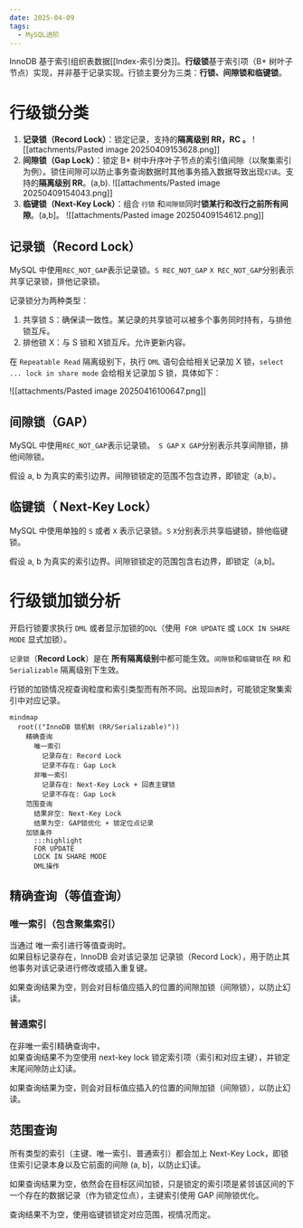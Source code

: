 ```yaml
---
date: 2025-04-09
tags:
  - MySQL进阶
---
```

InnoDB 基于索引组织表数据[[Index-索引分类]]。**行级锁**基于索引项（B+ 树叶子节点）实现，并非基于记录实现。行锁主要分为三类：**行锁、间隙锁和临键锁**。

# 行级锁分类

1. **记录锁（Record Lock）**：锁定记录，支持的**隔离级别 RR，RC 。**
	![[attachments/Pasted image 20250409153628.png]]
2. **间隙锁（Gap Lock）**：锁定 B+ 树中升序叶子节点的索引值间隙（以聚集索引为例）。锁住间隙可以防止事务查询数据时其他事务插入数据导致出现`幻读`。支持的**隔离级别 RR**。(a,b).
	![[attachments/Pasted image 20250409154043.png]]
3. **临键锁（Next-Key Lock）**：组合 `行锁` 和`间隙锁`同时**锁某行和改行之前所有间隙**。(a,b]。
	![[attachments/Pasted image 20250409154612.png]]

## 记录锁（Record Lock）

MySQL 中使用`REC_NOT_GAP`表示记录锁。`S REC_NOT_GAP` `X REC_NOT_GAP`分别表示共享记录锁，排他记录锁。

记录锁分为两种类型：
1. 共享锁 S：确保读一致性。某记录的共享锁可以被多个事务同时持有，与排他锁互斥。
2. 排他锁 X：与 S 锁和 X锁互斥。允许更新内容。

在 `Repeatable Read` 隔离级别下，执行 `DML` 语句会给相关记录加 X 锁，`select ... lock in share mode` 会给相关记录加 S 锁，具体如下：

![[attachments/Pasted image 20250416100647.png]]

## 间隙锁（GAP）

MySQL 中使用`REC_NOT_GAP`表示记录锁。` S GAP` `X GAP`分别表示共享间隙锁，排他间隙锁。

假设 a, b 为真实的索引边界。间隙锁锁定的范围不包含边界，即锁定（a,b）。

## 临键锁（ **Next-Key Lock**）

MySQL 中使用单独的 `S` 或者 `X` 表示记录锁。`S` `X`分别表示共享临键锁，排他临键锁。

假设 a, b 为真实的索引边界。间隙锁锁定的范围包含右边界，即锁定（a,b]。

# 行级锁加锁分析

开启行锁要求执行 `DML` 或者显示加锁的`DQL`（使用` FOR UPDATE` 或 `LOCK IN SHARE MODE` 显式加锁）。

`记录锁`（**Record Lock**）是在 **所有隔离级别**中都可能生效。`间隙锁`和`临键锁`在 `RR` 和 `Serializable` 隔离级别下生效。

行锁的加锁情况视查询粒度和索引类型而有所不同。出现`回表`时，可能锁定聚集索引中对应记录。

```mermaid
mindmap
  root(("InnoDB 锁机制 (RR/Serializable)"))
    精确查询
      唯一索引
        记录存在: Record Lock
        记录不存在: Gap Lock
      非唯一索引
        记录存在: Next-Key Lock + 回表主键锁
        记录不存在: Gap Lock
    范围查询
      结果非空: Next-Key Lock
      结果为空: GAP锁优化 + 锁定位点记录
    加锁条件
      :::highlight
      FOR UPDATE
      LOCK IN SHARE MODE
      DML操作
```

## 精确查询（等值查询）

### 唯一索引（包含聚集索引）

当通过 唯一索引进行等值查询时。  
如果目标记录存在，InnoDB 会对该记录加 记录锁（Record Lock），用于防止其他事务对该记录进行修改或插入重复键。

如果查询结果为空，则会对目标值应插入的位置的间隙加锁（间隙锁），以防止幻读。

### 普通索引

在非唯一索引精确查询中，  
如果查询结果不为空使用 next-key lock 锁定索引项（索引和对应主键），并锁定末尾间隙防止幻读。

如果查询结果为空，则会对目标值应插入的位置的间隙加锁（间隙锁），以防止幻读。
## 范围查询

所有类型的索引（主键、唯一索引、普通索引）都会加上 Next-Key Lock，即锁住索引记录本身以及它前面的间隙 (a, b]，以防止幻读。

如果查询结果为空，依然会在目标区间加锁，只是锁定的索引项是紧邻该区间的下一个存在的数据记录（作为锁定位点），主键索引使用 GAP 间隙锁优化。

查询结果不为空，使用临键锁锁定对应范围，视情况而定。


